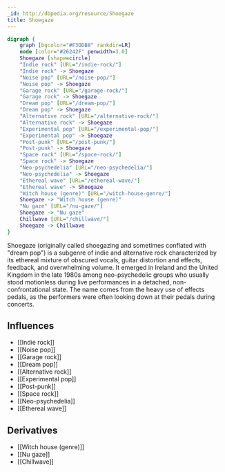 ```yaml
---
_id: http://dbpedia.org/resource/Shoegaze
title: Shoegaze
---
```


```dot
digraph {
	graph [bgcolor="#F3DDB8" rankdir=LR]
	node [color="#26242F" penwidth=3.0]
	Shoegaze [shape=circle]
	"Indie rock" [URL="/indie-rock/"]
	"Indie rock" -> Shoegaze
	"Noise pop" [URL="/noise-pop/"]
	"Noise pop" -> Shoegaze
	"Garage rock" [URL="/garage-rock/"]
	"Garage rock" -> Shoegaze
	"Dream pop" [URL="/dream-pop/"]
	"Dream pop" -> Shoegaze
	"Alternative rock" [URL="/alternative-rock/"]
	"Alternative rock" -> Shoegaze
	"Experimental pop" [URL="/experimental-pop/"]
	"Experimental pop" -> Shoegaze
	"Post-punk" [URL="/post-punk/"]
	"Post-punk" -> Shoegaze
	"Space rock" [URL="/space-rock/"]
	"Space rock" -> Shoegaze
	"Neo-psychedelia" [URL="/neo-psychedelia/"]
	"Neo-psychedelia" -> Shoegaze
	"Ethereal wave" [URL="/ethereal-wave/"]
	"Ethereal wave" -> Shoegaze
	"Witch house (genre)" [URL="/witch-house-genre/"]
	Shoegaze -> "Witch house (genre)"
	"Nu gaze" [URL="/nu-gaze/"]
	Shoegaze -> "Nu gaze"
	Chillwave [URL="/chillwave/"]
	Shoegaze -> Chillwave
}
```

Shoegaze (originally called shoegazing and sometimes conflated with "dream pop") is a subgenre of indie and alternative rock characterized by its ethereal mixture of obscured vocals, guitar distortion and effects, feedback, and overwhelming volume. It emerged in Ireland and the United Kingdom in the late 1980s among neo-psychedelic groups who usually stood motionless during live performances in a detached, non-confrontational state. The name comes from the heavy use of effects pedals, as the performers were often looking down at their pedals during concerts.

## Influences
- [[Indie rock]]
- [[Noise pop]]
- [[Garage rock]]
- [[Dream pop]]
- [[Alternative rock]]
- [[Experimental pop]]
- [[Post-punk]]
- [[Space rock]]
- [[Neo-psychedelia]]
- [[Ethereal wave]]

## Derivatives
- [[Witch house (genre)]]
- [[Nu gaze]]
- [[Chillwave]]

